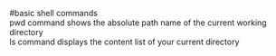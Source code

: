 #basic shell commands<br>
pwd command shows the absolute path name of the current working directory<br>
ls command displays the content list of your current directory
